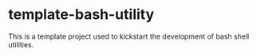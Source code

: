 # template-bash-utility
This is a template project used to kickstart the development of bash shell utilities.
